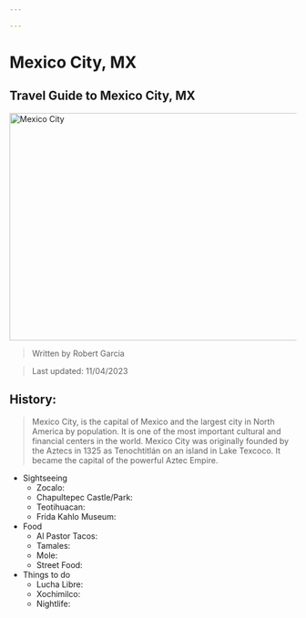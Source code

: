```yaml
---

---
```


# Mexico City, MX
## Travel Guide to Mexico City, MX

<img src="https://www.fodors.com/wp-content/uploads/2021/05/UltimateMexicoCity__HERO_shutterstock_1058054480.jpg" alt="Mexico City" width="700" height="400">

> Written by Robert Garcia

> Last updated: 11/04/2023

## History: 
> Mexico City, is the capital of Mexico and the largest city in North America by population. It is one of the most important cultural and financial centers in the world. Mexico City was originally founded by the Aztecs in 1325 as Tenochtitlán on an island in Lake Texcoco. It became the capital of the powerful Aztec Empire.

* Sightseeing
    * Zocalo: 
    * Chapultepec Castle/Park:
    * Teotihuacan:
    * Frida Kahlo Museum:
* Food
    * Al Pastor Tacos:
    * Tamales:
    * Mole:
    * Street Food:
* Things to do
    * Lucha Libre:
    * Xochimilco:
    * Nightlife:

